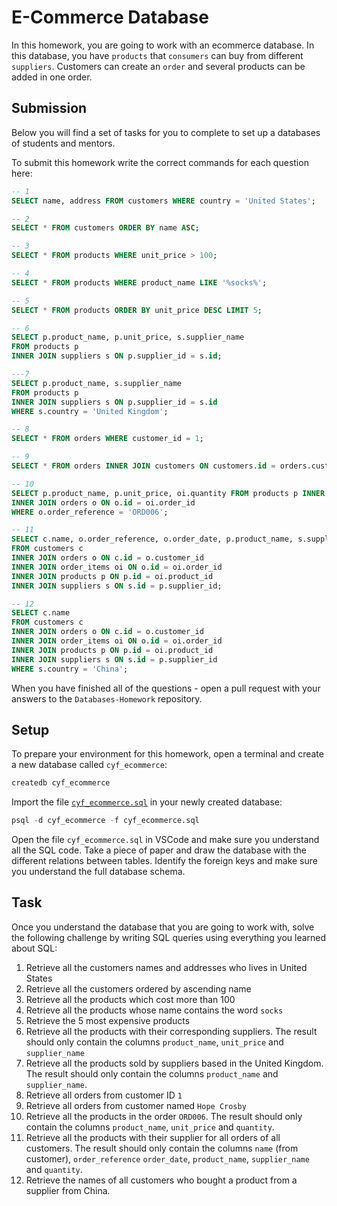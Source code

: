 # E-Commerce Database

In this homework, you are going to work with an ecommerce database. In this database, you have `products` that `consumers` can buy from different `suppliers`. Customers can create an `order` and several products can be added in one order.

## Submission

Below you will find a set of tasks for you to complete to set up a databases of students and mentors.

To submit this homework write the correct commands for each question here:

```sql
-- 1
SELECT name, address FROM customers WHERE country = 'United States';

-- 2
SELECT * FROM customers ORDER BY name ASC;

-- 3
SELECT * FROM products WHERE unit_price > 100;

-- 4
SELECT * FROM products WHERE product_name LIKE '%socks%';

-- 5
SELECT * FROM products ORDER BY unit_price DESC LIMIT 5;

-- 6
SELECT p.product_name, p.unit_price, s.supplier_name
FROM products p
INNER JOIN suppliers s ON p.supplier_id = s.id;

---7
SELECT p.product_name, s.supplier_name
FROM products p
INNER JOIN suppliers s ON p.supplier_id = s.id
WHERE s.country = 'United Kingdom';

-- 8
SELECT * FROM orders WHERE customer_id = 1;

-- 9
SELECT * FROM orders INNER JOIN customers ON customers.id = orders.customer_id WHERE customers.name = 'Hope Crosby';

-- 10
SELECT p.product_name, p.unit_price, oi.quantity FROM products p INNER JOIN order_items oi ON p.id = oi.product_id
INNER JOIN orders o ON o.id = oi.order_id
WHERE o.order_reference = 'ORD006';

-- 11
SELECT c.name, o.order_reference, o.order_date, p.product_name, s.supplier_name, oi.quantity
FROM customers c
INNER JOIN orders o ON c.id = o.customer_id
INNER JOIN order_items oi ON o.id = oi.order_id
INNER JOIN products p ON p.id = oi.product_id
INNER JOIN suppliers s ON s.id = p.supplier_id;

-- 12
SELECT c.name
FROM customers c
INNER JOIN orders o ON c.id = o.customer_id
INNER JOIN order_items oi ON o.id = oi.order_id
INNER JOIN products p ON p.id = oi.product_id
INNER JOIN suppliers s ON s.id = p.supplier_id
WHERE s.country = 'China';

```

When you have finished all of the questions - open a pull request with your answers to the `Databases-Homework` repository.

## Setup

To prepare your environment for this homework, open a terminal and create a new database called `cyf_ecommerce`:

```sql
createdb cyf_ecommerce
```

Import the file [`cyf_ecommerce.sql`](./cyf_ecommerce.sql) in your newly created database:

```sql
psql -d cyf_ecommerce -f cyf_ecommerce.sql
```

Open the file `cyf_ecommerce.sql` in VSCode and make sure you understand all the SQL code. Take a piece of paper and draw the database with the different relations between tables. Identify the foreign keys and make sure you understand the full database schema.

## Task

Once you understand the database that you are going to work with, solve the following challenge by writing SQL queries using everything you learned about SQL:

1. Retrieve all the customers names and addresses who lives in United States
2. Retrieve all the customers ordered by ascending name
3. Retrieve all the products which cost more than 100
4. Retrieve all the products whose name contains the word `socks`
5. Retrieve the 5 most expensive products
6. Retrieve all the products with their corresponding suppliers. The result should only contain the columns `product_name`, `unit_price` and `supplier_name`
7. Retrieve all the products sold by suppliers based in the United Kingdom. The result should only contain the columns `product_name` and `supplier_name`.
8. Retrieve all orders from customer ID `1`
9. Retrieve all orders from customer named `Hope Crosby`
10. Retrieve all the products in the order `ORD006`. The result should only contain the columns `product_name`, `unit_price` and `quantity`.
11. Retrieve all the products with their supplier for all orders of all customers. The result should only contain the columns `name` (from customer), `order_reference` `order_date`, `product_name`, `supplier_name` and `quantity`.
12. Retrieve the names of all customers who bought a product from a supplier from China.

